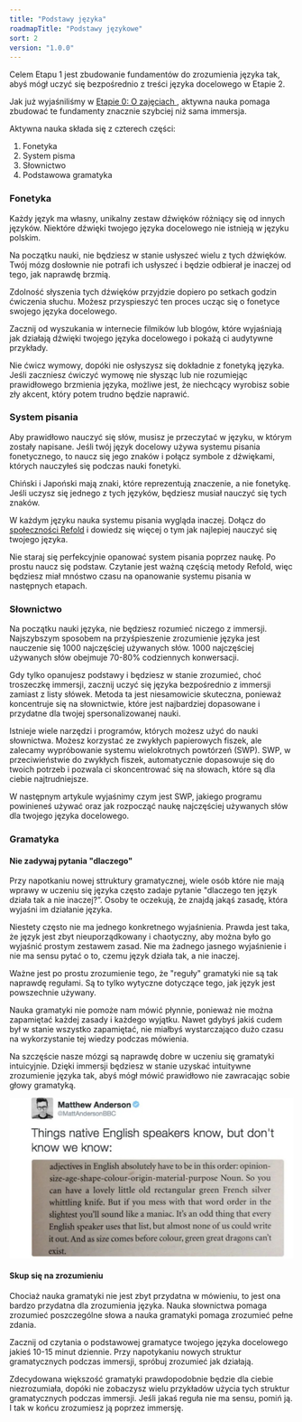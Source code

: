 ```yaml
---
title: "Podstawy języka"
roadmapTitle: "Podstawy językowe"
sort: 2
version: "1.0.0"
---
```


Celem Etapu 1 jest zbudowanie fundamentów do zrozumienia języka tak, abyś mógł uczyć się bezpośrednio z treści języka docelowego w Etapie 2.

Jak już wyjaśniliśmy w [Etapie 0: O zajęciach ][0a-activities-explained], aktywna nauka pomaga zbudować te fundamenty znacznie szybciej niż sama immersja.

Aktywna nauka składa się z czterech części:

1. Fonetyka
1. System pisma
1. Słownictwo
1. Podstawowa gramatyka

### Fonetyka

Każdy język ma własny, unikalny zestaw dźwięków różniący się od innych języków. Niektóre dźwięki twojego języka docelowego nie istnieją w języku polskim.

Na początku nauki, nie będziesz w stanie usłyszeć wielu z tych dźwięków. Twój mózg dosłownie nie potrafi ich usłyszeć i będzie odbierał je inaczej od tego, jak naprawdę brzmią.

Zdolność słyszenia tych dźwięków przyjdzie dopiero po setkach godzin ćwiczenia słuchu. Możesz przyspieszyć ten proces ucząc się o fonetyce swojego języka docelowego.

Zacznij od wyszukania w internecie filmików lub blogów, które wyjaśniają jak działają dźwięki twojego języka docelowego i pokażą ci audytywne przykłady.

Nie ćwicz wymowy, dopóki nie osłyszysz się dokładnie z fonetyką języka. Jeśli zaczniesz ćwiczyć wymowę nie słysząc lub nie rozumiejąc prawidłowego brzmienia języka, możliwe jest, że niechcący wyrobisz sobie zły akcent, który potem trudno będzie naprawić.

### System pisania

Aby prawidłowo nauczyć się słów, musisz je przeczytać w języku, w którym zostały napisane. Jeśli twój język docelowy używa systemu pisania fonetycznego, to naucz się jego znaków i połącz symbole z dźwiękami, których nauczyłeś się podczas nauki fonetyki.

Chiński i Japoński mają znaki, które reprezentują znaczenie, a nie fonetykę. Jeśli uczysz się jednego z tych języków, będziesz musiał nauczyć się tych znaków.

W każdym języku nauka systemu pisania wygląda inaczej. Dołącz do [społeczności Refold][join-link] i dowiedz się więcej o tym jak najlepiej nauczyć się twojego języka.

Nie staraj się perfekcyjnie opanować system pisania poprzez naukę. Po prostu naucz się podstaw. Czytanie jest ważną częścią metody Refold, więc będziesz miał mnóstwo czasu na opanowanie systemu pisania w następnych etapach.

### Słownictwo

Na początku nauki języka, nie będziesz rozumieć niczego z immersji. Najszybszym sposobem na przyśpieszenie zrozumienie języka jest nauczenie się 1000 najczęściej używanych słów. 1000 najczęściej używanych słów obejmuje 70-80% codziennych konwersacji.

Gdy tylko opanujesz podstawy i będziesz w stanie zrozumieć, choć troszeczkę immersji, zacznij uczyć się języka bezpośrednio z immersji zamiast z listy słówek. Metoda ta jest niesamowicie skuteczna, ponieważ koncentruje się na słownictwie, które jest najbardziej dopasowane i przydatne dla twojej spersonalizowanej nauki.

Istnieje wiele narzędzi i programów, których możesz użyć do nauki słownictwa. Możesz korzystać ze zwykłych papierowych fiszek, ale zalecamy wypróbowanie systemu wielokrotnych powtórzeń (SWP). SWP, w przeciwieństwie do zwykłych fiszek, automatycznie dopasowuje się do twoich potrzeb i pozwala ci skoncentrować się na słowach, które są dla ciebie najtrudniejsze.

W następnym artykule wyjaśnimy czym jest SWP, jakiego programu powinieneś używać oraz jak rozpocząć naukę najczęściej używanych słów dla twojego języka docelowego.

### Gramatyka

#### Nie zadywaj pytania "dlaczego"

Przy napotkaniu nowej sttruktury gramatycznej, wiele osób które nie mają wprawy w uczeniu się języka często zadaje pytanie "dlaczego ten język działa tak a nie inaczej?”. Osoby te oczekują, że znajdą jakąś zasadę, która wyjaśni im działanie języka.

Niestety często nie ma jednego konkretnego wyjaśnienia. Prawda jest taka, że język jest zbyt nieuporządkowany i chaotyczny, aby można było go wyjaśnić prostym zestawem zasad. Nie ma żadnego jasnego wyjaśnienie i nie ma sensu pytać o to, czemu język działa tak, a nie inaczej.

Ważne jest po prostu zrozumienie tego, że "reguły" gramatyki nie są tak naprawdę regułami. Są to tylko wytyczne dotyczące tego, jak język jest powszechnie używany.

Nauka gramatyki nie pomoże nam mówić płynnie, ponieważ nie można zapamiętać każdej zasady i każdego wyjątku. Nawet gdybyś jakiś cudem był w stanie wszystko zapamiętać, nie miałbyś wystarczająco dużo czasu na wykorzystanie tej wiedzy podczas mówienia.

Na szczęście nasze mózgi są naprawdę dobre w uczeniu się gramatyki intuicyjnie. Dzięki immersji będziesz w stanie uzyskać intuitywne zrozumienie języka tak, abyś mógł mówić prawidłowo nie zawracając sobie głowy gramatyką.

![](../../../images/grammar-meme.jpg)

#### Skup się na zrozumieniu

Chociaż nauka gramatyki nie jest zbyt przydatna w mówieniu, to jest ona bardzo przydatna dla zrozumienia języka. Nauka słownictwa pomaga zrozumieć poszczególne słowa a nauka gramatyki pomaga zrozumieć pełne zdania.

Zacznij od czytania o podstawowej gramatyce twojego języka docelowego jakieś 10-15 minut dziennie. Przy napotykaniu nowych struktur gramatycznych podczas immersji, spróbuj zrozumieć jak działają.

Zdecydowana większość gramatyki prawdopodobnie będzie dla ciebie niezrozumiała, dopóki nie zobaczysz wielu przykładów użycia tych struktur gramatycznych podczas immersji. Jeśli jakaś reguła nie ma sensu, pomiń ją. I tak w końcu zrozumiesz ją poprzez immersję.

[join-link]: /join
[0a-activities-explained]: /simplified/stage-0/a/activities-explained
